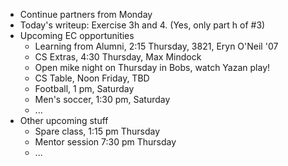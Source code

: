 * Continue partners from Monday
* Today's writeup: Exercise 3h and 4.  (Yes, only part h of #3)
* Upcoming EC opportunities
    * Learning from Alumni, 2:15 Thursday, 3821, Eryn O'Neil '07
    * CS Extras, 4:30 Thursday, Max Mindock
    * Open mike night on Thursday in Bobs, watch Yazan play!
    * CS Table, Noon Friday, TBD
    * Football, 1 pm, Saturday
    * Men's soccer, 1:30 pm, Saturday
    * ...
* Other upcoming stuff
    * Spare class, 1:15 pm Thursday
    * Mentor session 7:30 pm Thursday
    * ...
